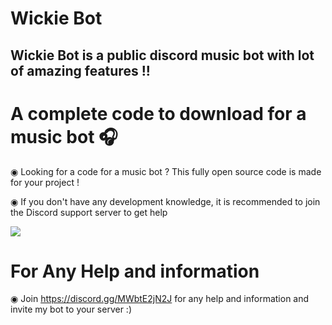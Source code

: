 # Wickie Bot
Wickie Bot is a public discord music bot with lot of amazing features !!
------------------------------------------------------------------------



# A complete code to download for a music bot 🎧

◉ Looking for a code for a music bot ? This fully open source code is made for your project !

◉ If you don't have any development knowledge, it is recommended to join the Discord support server to get help

![](https://c.tenor.com/8CZQ5N0SPKAAAAAC/mochi-cat.gif)

# For Any Help and information
◉ Join https://discord.gg/MWbtE2jN2J for any help and information and invite my bot to your server :) 
